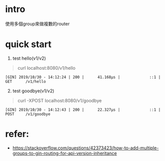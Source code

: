 # intro
使用多個group來做複數的router

# quick start
1. test hello(v1/v2)
> curl localhost:8080/v1/hello
```
[GIN] 2019/10/30 - 14:12:24 | 200 |      41.168µs |             ::1 | GET      /v1/hello
```

2. test goodbye(v1/v2)
> curl -XPOST localhost:8080/v1/goodbye
```
[GIN] 2019/10/30 - 14:12:43 | 200 |      22.327µs |             ::1 | POST     /v1/goodbye
```

# refer:
- https://stackoverflow.com/questions/42373423/how-to-add-multiple-groups-to-gin-routing-for-api-version-inheritance